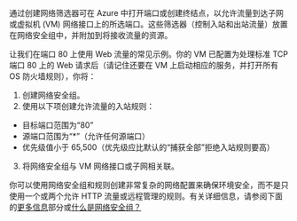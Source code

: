 通过创建网络筛选器可在 Azure 中打开端口或创建终结点，以允许流量到达子网或虚拟机 (VM) 网络接口上的所选端口。这些筛选器（控制入站和出站流量）放置在网络安全组中，并附加到将接收流量的资源。

让我们在端口 80 上使用 Web 流量的常见示例。你的 VM 已配置为处理标准 TCP 端口 80 上的 Web 请求后（请记住还要在 VM 上启动相应的服务，并打开所有 OS 防火墙规则），你将：

1. 创建网络安全组。
2. 使用以下项创建允许流量的入站规则：
  - 目标端口范围为“80”
  - 源端口范围为“*”（允许任何源端口）
  - 优先级值小于 65,500（优先级应比默认的“捕获全部”拒绝入站规则要高）
3. 将网络安全组与 VM 网络接口或子网相关联。
    
你可以使用网络安全组和规则创建非常复杂的网络配置来确保环境安全，而不是只使用一个或两个允许 HTTP 流量或远程管理的规则。有关详细信息，请参阅下面的[更多信息](#more-information-on-network-security-groups)部分或[什么是网络安全组？](/documentation/articles/virtual-networks-nsg/)
<!---HONumber=Mooncake_0627_2016-->
